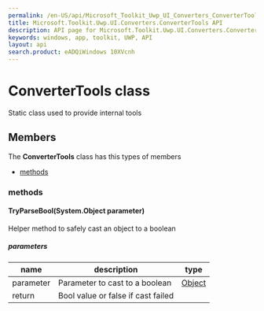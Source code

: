 ```yaml
---
permalink: /en-US/api/Microsoft_Toolkit_Uwp_UI_Converters_ConverterTools.htm
title: Microsoft.Toolkit.Uwp.UI.Converters.ConverterTools API 
description: API page for Microsoft.Toolkit.Uwp.UI.Converters.ConverterTools
keywords: windows, app, toolkit, UWP, API
layout: api
search.product: eADQiWindows 10XVcnh
---
```



# ConverterTools class

Static class used to provide internal tools

## Members

The **ConverterTools** class has this types of members

* [methods](#methods)

### methods

#### TryParseBool(System.Object parameter)

Helper method to safely cast an object to a boolean

##### parameters



| name | description | type || --- | --- | --- || parameter | Parameter to cast to a boolean | [Object](https://msdn.microsoft.com/library/windows/apps/System.Object) || return |Bool value or false if cast failed |

